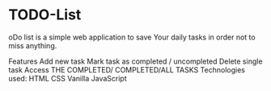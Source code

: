 # TODO-List
oDo list is a simple web application to save Your daily tasks in order not to miss anything.

Features
Add new task
Mark task as completed / uncompleted
Delete single task
Access THE COMPLETED/ COMPLETED/ALL TASKS
Technologies used:
HTML
CSS
Vanilla JavaScript
